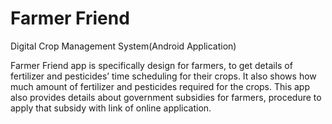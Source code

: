 # Farmer Friend
Digital Crop Management System(Android Application)


Farmer Friend app is specifically design for farmers, to get details of fertilizer and pesticides’ time scheduling for their crops.
It also shows how much amount of fertilizer and pesticides required for the crops. This app also provides details about government subsidies 
for farmers, procedure to apply that subsidy with link of online application.
